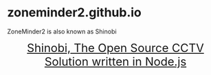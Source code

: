 # zoneminder2.github.io
ZoneMinder2 is also known as Shinobi

<a href="https://github.com/moeiscool/Shinobi" style="font-size:20pt;display:block;margin-bottom:10px;text-align:center">Shinobi, The Open Source CCTV Solution written in Node.js</a>
